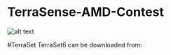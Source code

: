 # TerraSense-AMD-Contest

![alt text](https://github.com/mvgianel/TerraSense-AMD-Contest/blob/main/src/imgs/TerraSenseGraph.png)

#TerraSet
TerraSet6 can be downloaded from: 
